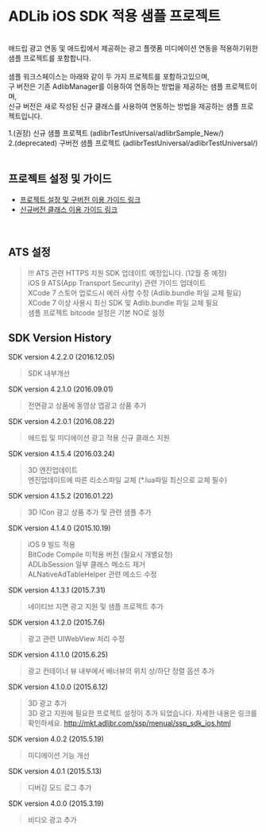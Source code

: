 # ADLib iOS SDK 적용 샘플 프로젝트

<br>
애드립 광고 연동 및 애드립에서 제공하는 광고 플랫폼 미디에이션 연동을 적용하기위한 샘플 프로젝트를 포함합니다. <br>
<br>
샘플 워크스페이스는 아래와 같이 두 가지 프로젝트를 포함하고있으며, <br>
구 버전은 기존 AdlibManager를 이용하여 연동하는 방법을 제공하는 샘플 프로젝트이며, <br>
신규 버전은 새로 작성된 신규 클래스를 사용하여 연동하는 방법을 제공하는 샘플 프로젝트입니다. 
<br>

1.(권장) 신규 샘플 프로젝트 (adlibrTestUniversal/adlibrSample_New/) <br>
2.(deprecated) 구버전 샘플 프로젝트 (adlibrTestUniversal/adlibrTestUniversal/) <br>
<br>

## 프로젝트 설정 및 가이드 
* [프로젝트 설정 및 구버전 이용 가이드 링크](http://mkt.adlibr.com/ssp/menual/ssp_sdk_ios.html)
* [신규버전 클래스 이용 가이드 링크]( https://github.com/mocoplex/adlibr-SDK-ios/blob/master/adlibrTestUniversal/adlibrSample_New/README.md)
<br>

## ATS 설정
> !!! ATS 관련 HTTPS 지원 SDK 업데이트 예정입니다. (12월 중 예정) <br>
> iOS 9 ATS(App Transport Security) 관련 가이드 업데이트 <br>
> XCode 7 스토어 업로드시 에러 사항 수정 (Adlib.bundle 파일 교체 필요)<br>
> XCode 7 이상 사용시 최신 SDK 및 Adlib.bundle 파일 교체 필요<br>
> 샘플 프로젝트 bitcode 설정은 기본 NO로 설정<br>

## SDK Version History

SDK version 4.2.2.0 (2016.12.05)
> SDK 내부개선 <br>

SDK version 4.2.1.0 (2016.09.01)
> 전면광고 상품에 동영상 앱광고 상품 추가 <br>

SDK version 4.2.0.1 (2016.08.22)
> 애드립 및 미디에이션 광고 적용 신규 클래스 지원 <br>

SDK version 4.1.5.4 (2016.03.24)
> 3D 엔진업데이트 <br>
> 엔진업데이트에 따른 리소스파일 교체 (*.lua파일 최신으로 교체 필수) <br>

SDK version 4.1.5.2 (2016.01.22)
> 3D ICon 광고 상품 추가 및 관련 샘플 추가 <br>

SDK version 4.1.4.0 (2015.10.19)
> iOS 9 빌드 적용 <br>
> BitCode Compile 미적용 버전 (필요시 개별요청)<br>
> ADLibSession 일부 클래스 메소드 제거<br>
> ALNativeAdTableHelper 관련 메소드 수정<br>

SDK version 4.1.3.1 (2015.7.31)
> 네이티브 지면 광고 지원 및 샘플 프로젝트 추가

SDK version 4.1.2.0 (2015.7.6)
> 광고 관련 UIWebView 처리 수정

SDK version 4.1.1.0 (2015.6.25)
> 광고 컨테이너 뷰 내부에서 배너뷰의 위치 상/하단 정렬 옵션 추가

SDK version 4.1.0.0 (2015.6.12)
> 3D 광고 추가<br>3D 광고 지원에 필요한 프로젝트 설정이 추가 되었습니다. 자세한 내용은 링크를 확인하세요.
<http://mkt.adlibr.com/ssp/menual/ssp_sdk_ios.html>

SDK version 4.0.2 (2015.5.19)
> 미디에이션 기능 개선

SDK version 4.0.1 (2015.5.13)
> 디버깅 모드 로그 추가

SDK version 4.0.0 (2015.3.19)
> 비디오 광고 추가
